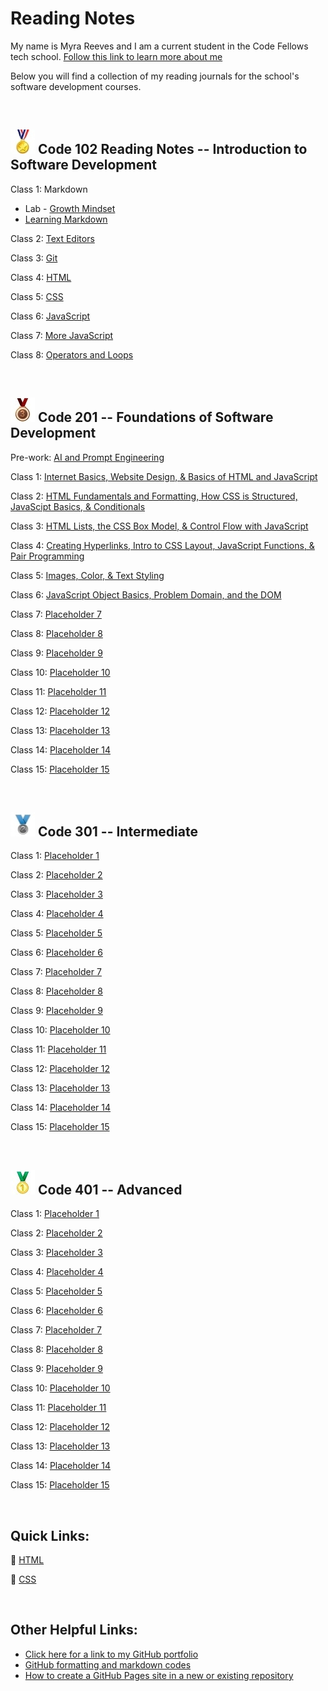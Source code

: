 # Reading Notes

My name is Myra Reeves and I am a current student in the Code Fellows tech school. [Follow this link to learn more about me](/about.md)

Below you will find a collection of my reading journals for the school's software development courses.

<br>

## ![Emoji medal with a star on it](medal102.jpg)  Code 102 Reading Notes -- Introduction to Software Development

Class 1:  Markdown

* Lab - [Growth Mindset](/Code102/GrowthMindset.md)
* [Learning Markdown](/Code102/ReadingSummary1.md)

Class 2:  [Text Editors](/Code102/ReadingSummary2-TextEditors.md)

Class 3:  [Git](/Code102/Git.md)

Class 4:  [HTML](/Code102/HTML.md)

Class 5:  [CSS](/Code102/CSS.md)

Class 6:  [JavaScript](/Code102/JS1.md)

Class 7:  [More JavaScript](/Code102/JS2.md)

Class 8:  [Operators and Loops](/Code102/Class8.md)

<br>

## ![Emoji of a bronze medal](medal201.jpg)  Code 201 -- Foundations of Software Development

Pre-work: [AI and Prompt Engineering](/Code201/prompt-engineering.md)

Class 1:  [Internet Basics, Website Design, & Basics of HTML and JavaScript](/Code201/class-01.md)

Class 2:  [HTML Fundamentals and Formatting, How CSS is Structured, JavaScipt Basics, & Conditionals](/Code201/File02.md)

Class 3:  [HTML Lists, the CSS Box Model, & Control Flow with JavaScript](/Code201/File03.md)

Class 4:  [Creating Hyperlinks, Intro to CSS Layout, JavaScript Functions, & Pair Programming](/Code201/File04.md)

Class 5:  [Images, Color, & Text Styling](/Code201/File05.md)

Class 6:  [JavaScript Object Basics, Problem Domain, and the DOM](/Code201/File06.md)

Class 7:  [Placeholder 7](/Code201/File07.md)

Class 8:  [Placeholder 8](/Code201/File08.md)

Class 9:  [Placeholder 9](/Code201/File09.md)

Class 10:  [Placeholder 10](/Code201/File10.md)

Class 11:  [Placeholder 11](/Code201/File11.md)

Class 12:  [Placeholder 12](/Code201/File12.md)

Class 13:  [Placeholder 13](/Code201/File13.md)

Class 14:  [Placeholder 14](/Code201/File14.md)

Class 15:  [Placeholder 15](/Code201/File15.md)

<br>

## ![Emoji of a silver medal](medal301.jpg)  Code 301 -- Intermediate

Class 1:  [Placeholder 1](/Code301/File01.md)

Class 2:  [Placeholder 2](/Code301/File02.md)

Class 3:  [Placeholder 3](/Code301/File03.md)

Class 4:  [Placeholder 4](/Code301/File04.md)

Class 5:  [Placeholder 5](/Code301/File05.md)

Class 6:  [Placeholder 6](/Code301/File06.md)

Class 7:  [Placeholder 7](/Code301/File07.md)

Class 8:  [Placeholder 8](/Code301/File08.md)

Class 9:  [Placeholder 9](/Code301/File09.md)

Class 10:  [Placeholder 10](/Code301/File10.md)

Class 11:  [Placeholder 11](/Code301/File11.md)

Class 12:  [Placeholder 12](/Code301/File12.md)

Class 13:  [Placeholder 13](/Code301/File13.md)

Class 14:  [Placeholder 14](/Code301/File14.md)

Class 15:  [Placeholder 15](/Code301/File15.md)

<br>

## ![Emoji of a gold medal](medal401.jpg)  Code 401 -- Advanced

Class 1:  [Placeholder 1](/Code401/File01.md)

Class 2:  [Placeholder 2](/Code401/File02.md)

Class 3:  [Placeholder 3](/Code401/File03.md)

Class 4:  [Placeholder 4](/Code401/File04.md)

Class 5:  [Placeholder 5](/Code401/File05.md)

Class 6:  [Placeholder 6](/Code401/File06.md)

Class 7:  [Placeholder 7](/Code401/File07.md)

Class 8:  [Placeholder 8](/Code401/File08.md)

Class 9:  [Placeholder 9](/Code401/File09.md)

Class 10:  [Placeholder 10](/Code401/File10.md)

Class 11:  [Placeholder 11](/Code401/File11.md)

Class 12:  [Placeholder 12](/Code401/File12.md)

Class 13:  [Placeholder 13](/Code401/File13.md)

Class 14:  [Placeholder 14](/Code401/File14.md)

Class 15:  [Placeholder 15](/Code401/File15.md)

<br>

## Quick Links:

🦦 [HTML](/quickHTML.md)

🦡 [CSS](quickCSS.md)

<br>

## Other Helpful Links:

* [Click here for a link to my GitHub portfolio](https://github.com/myra-sea)
* [GitHub formatting and markdown codes](https://docs.github.com/en/get-started/writing-on-github/getting-started-with-writing-and-formatting-on-github/basic-writing-and-formatting-syntax)
* [How to create a GitHub Pages site in a new or existing repository](https://docs.github.com/en/pages/getting-started-with-github-pages/creating-a-github-pages-site)

